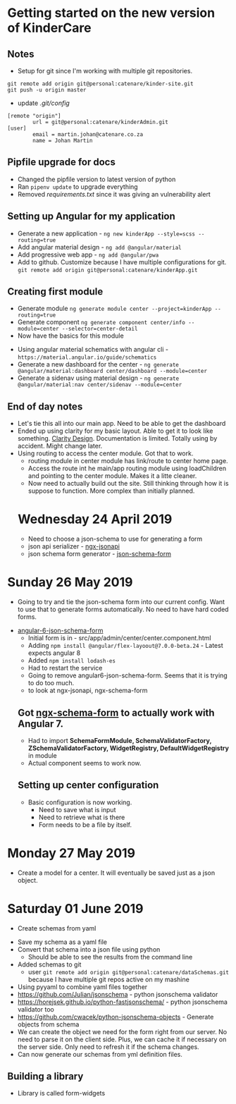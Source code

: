 # Getting started on the new version of KinderCare

## Notes

- Setup for git since I'm working with multiple git repositories.

```
git remote add origin git@personal:catenare/kinder-site.git
git push -u origin master
```

- update _.git/config_

```
[remote "origin"]
        url = git@personal:catenare/kinderAdmin.git
[user]
        email = martin.johan@catenare.co.za
        name = Johan Martin
```

## Pipfile upgrade for docs

- Changed the pipfile version to latest version of python
- Ran `pipenv update` to upgrade everything
- Removed _requirements.txt_ since it was giving an vulnerability alert

## Setting up Angular for my application

- Generate a new application - `ng new kinderApp --style=scss --routing=true`
- Add angular material design - `ng add @angular/material`
- Add progressive web app - `ng add @angular/pwa`
- Add to github. Customize because I have multiple configurations for git. `git remote add origin git@personal:catenare/kinderApp.git`

## Creating first module

- Generate module `ng generate module center --project=kinderApp --routing=true`
- Generate component `ng generate component center/info --module=center --selector=center-detail`
- Now have the basics for this module

* Using angular material schematics with angular cli - `https://material.angular.io/guide/schematics`
* Generate a new dashboard for the center - `ng generate @angular/material:dashboard center/dashboard --module=center`
* Generate a sidenav using material design - `ng generate @angular/material:nav center/sidenav --module=center`

## End of day notes

- Let's tie this all into our main app. Need to be able to get the dashboard
- Ended up using clarity for my basic layout. Able to get it to look like something. [Clarity Design](https://clarity.design/). Documentation is limited. Totally using by accident. Might change later.
- Using routing to access the center module. Got that to work.
  - routing module in center module has link/route to center home page.
  - Access the route int he main/app routing module using loadChildren and pointing to the center module. Makes it a litte cleaner.
  - Now need to actually build out the site. Still thinking through how it is suppose to function. More complex than initially planned.
  # Wednesday 24 April 2019
  - Need to choose a json-schema to use for generating a form
  - json api serializer - [ngx-jsonapi](https://github.com/reyesoft/ngx-jsonapi)
  - json schema form generator - [json-schema-form](https://github.com/hamzahamidi/Angular6-json-schema-form)

# Sunday 26 May 2019

- Going to try and tie the json-schema form into our current config. Want to use that to generate forms automatically. No need to have hard coded forms.

* [angular-6-json-schema-form](https://github.com/hamzahamidi/angular6-json-schema-form)
  - Initial form is in - src/app/admin/center/center.component.html
  - Adding `npm install @angular/flex-layoout@7.0.0-beta.24` - Latest expects angular 8
  - Added `npm install lodash-es`
  - Had to restart the service
  * Going to remove angular6-json-schema-form. Seems that it is trying to do too much.
  * to look at ngx-jsonapi, ngx-schema-form
  ## Got [ngx-schema-form](https://github.com/guillotinaweb/ngx-schema-form) to actually work with Angular 7.
  - Had to import **SchemaFormModule, SchemaValidatorFactory, ZSchemaValidatorFactory, WidgetRegistry, DefaultWidgetRegistry** in module
  - Actual component seems to work now.
  ## Setting up center configuration
  - Basic configuration is now working.
    - Need to save what is input
    - Need to retrieve what is there
    - Form needs to be a file by itself.

# Monday 27 May 2019

- Create a model for a center. It will eventually be saved just as a json object.

# Saturday 01 June 2019

- Create schemas from yaml

* Save my schema as a yaml file
* Convert that schema into a json file using python
  - Should be able to see the results from the command line
* Added schemas to git
  - user `git remote add origin git@personal:catenare/dataSchemas.git` because I have multiple git repos active on my mashine
* Using pyyaml to combine yaml files together
* https://github.com/Julian/jsonschema - python jsonschema validator
* https://horejsek.github.io/python-fastjsonschema/ - python jsonschema validator too
  <!-- * Generate schema in python - https://github.com/wolverdude/genson/ -->
* https://github.com/cwacek/python-jsonschema-objects - Generate objects from schema
* We can create the object we need for the form right from our server. No need to parse it on the client side. Plus, we can cache it if necessary on the server side. Only need to refresh it if the schema changes.
* Can now generate our schemas from yml definition files.

## Building a library

- Library is called form-widgets
